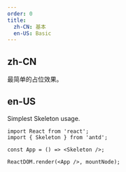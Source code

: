 ```yaml
---
order: 0
title:
  zh-CN: 基本
  en-US: Basic
---
```


## zh-CN

最简单的占位效果。

## en-US

Simplest Skeleton usage.

```tsx
import React from 'react';
import { Skeleton } from 'antd';

const App = () => <Skeleton />;

ReactDOM.render(<App />, mountNode);
```
